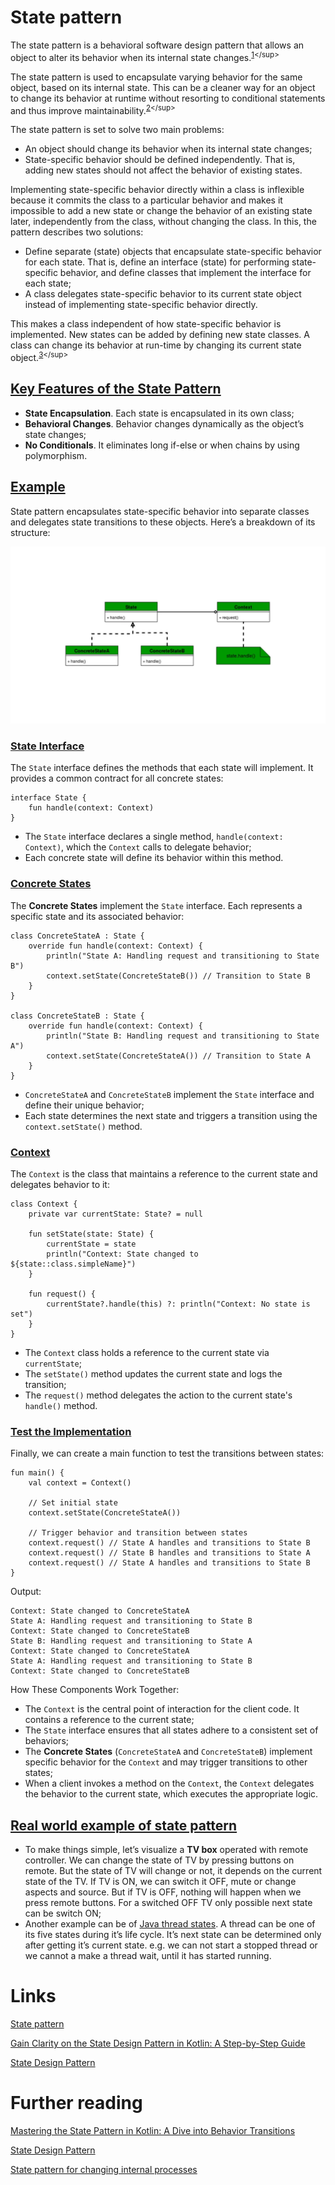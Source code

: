 # State pattern
The state pattern is a behavioral software design pattern that allows an object to alter its behavior when its internal state changes.<sup>[1](https://en.wikipedia.org/wiki/State_pattern#:~:text=The%20state%20pattern%20is%20a%20behavioral%20software%20design%20pattern%20that%20allows%20an%20object%20to%20alter%20its%20behavior%20when%20its%20internal%20state%20changes.)</sup>

The state pattern is used to encapsulate varying behavior for the same object, based on its internal state. This can be a cleaner way for an object to change its behavior at runtime without resorting to conditional statements and thus improve maintainability.<sup>[2](https://en.wikipedia.org/wiki/State_pattern#:~:text=The%20state%20pattern%20is%20used%20in%20computer%20programming%20to%20encapsulate%20varying%20behavior%20for%20the%20same%20object%2C%20based%20on%20its%20internal%20state.%20This%20can%20be%20a%20cleaner%20way%20for%20an%20object%20to%20change%20its%20behavior%20at%20runtime%20without%20resorting%20to%20conditional%20statements%20and%20thus%20improve%20maintainability.)</sup>

The state pattern is set to solve two main problems:
- An object should change its behavior when its internal state changes;
- State-specific behavior should be defined independently. That is, adding new states should not affect the behavior of existing states.

Implementing state-specific behavior directly within a class is inflexible because it commits the class to a particular behavior and makes it impossible to add a new state or change the behavior of an existing state later, independently from the class, without changing the class. In this, the pattern describes two solutions:
- Define separate (state) objects that encapsulate state-specific behavior for each state. That is, define an interface (state) for performing state-specific behavior, and define classes that implement the interface for each state;
- A class delegates state-specific behavior to its current state object instead of implementing state-specific behavior directly.

This makes a class independent of how state-specific behavior is implemented. New states can be added by defining new state classes. A class can change its behavior at run-time by changing its current state object.<sup>[3](https://en.wikipedia.org/wiki/State_pattern#:~:text=The%20state%20pattern%20is%20set,changing%20its%20current%20state%20object.)</sup>

## [Key Features of the State Pattern](https://medium.com/softaai-blogs/gain-clarity-on-the-state-design-pattern-in-kotlin-a-step-by-step-guide-4f768db2cc03#:~:text=Key%20Features%20of%20the%20State%20Pattern)
- **State Encapsulation**. Each state is encapsulated in its own class;
- **Behavioral Changes**. Behavior changes dynamically as the object’s state changes;
- **No Conditionals**. It eliminates long if-else or when chains by using polymorphism.

## [Example](https://medium.com/softaai-blogs/gain-clarity-on-the-state-design-pattern-in-kotlin-a-step-by-step-guide-4f768db2cc03#:~:text=Structure%20of%20the%20State%20Design%20Pattern)
State pattern encapsulates state-specific behavior into separate classes and delegates state transitions to these objects. Here’s a breakdown of its structure:

![](./res/state_pattern.jpeg "State pattern diagram")

### [State Interface](https://medium.com/softaai-blogs/gain-clarity-on-the-state-design-pattern-in-kotlin-a-step-by-step-guide-4f768db2cc03#:~:text=of%20its%20structure%3A-,State%20Interface,-The%20State%20Interface)

The `State` interface defines the methods that each state will implement. It provides a common contract for all concrete states:
```
interface State {
    fun handle(context: Context)
}
```

- The `State` interface declares a single method, `handle(context: Context)`, which the `Context` calls to delegate behavior;
- Each concrete state will define its behavior within this method.

### [Concrete States](https://medium.com/softaai-blogs/gain-clarity-on-the-state-design-pattern-in-kotlin-a-step-by-step-guide-4f768db2cc03#:~:text=within%20this%20method.-,Concrete%20States,-The%20Concrete%20States)
The **Concrete States** implement the `State` interface. Each represents a specific state and its associated behavior:
```
class ConcreteStateA : State {
    override fun handle(context: Context) {
        println("State A: Handling request and transitioning to State B")
        context.setState(ConcreteStateB()) // Transition to State B
    }
}

class ConcreteStateB : State {
    override fun handle(context: Context) {
        println("State B: Handling request and transitioning to State A")
        context.setState(ConcreteStateA()) // Transition to State A
    }
}
```

- `ConcreteStateA` and `ConcreteStateB` implement the `State` interface and define their unique behavior;
- Each state determines the next state and triggers a transition using the `context.setState()` method.

### [Context](https://medium.com/softaai-blogs/gain-clarity-on-the-state-design-pattern-in-kotlin-a-step-by-step-guide-4f768db2cc03#:~:text=context.setState()%20method.-,Context,-The%20Context%20is)
The `Context` is the class that maintains a reference to the current state and delegates behavior to it:
```
class Context {
    private var currentState: State? = null

    fun setState(state: State) {
        currentState = state
        println("Context: State changed to ${state::class.simpleName}")
    }

    fun request() {
        currentState?.handle(this) ?: println("Context: No state is set")
    }
}
```

- The `Context` class holds a reference to the current state via `currentState`;
- The `setState()` method updates the current state and logs the transition;
- The `request()` method delegates the action to the current state's `handle()` method.

### [Test the Implementation](https://medium.com/softaai-blogs/gain-clarity-on-the-state-design-pattern-in-kotlin-a-step-by-step-guide-4f768db2cc03#:~:text=state%27s%20handle()%20method.-,Test%20the%20Implementation,-Finally%2C%20we%20can)
Finally, we can create a main function to test the transitions between states:
```
fun main() {
    val context = Context()

    // Set initial state
    context.setState(ConcreteStateA())

    // Trigger behavior and transition between states
    context.request() // State A handles and transitions to State B
    context.request() // State B handles and transitions to State A
    context.request() // State A handles and transitions to State B
}
```

Output:
```
Context: State changed to ConcreteStateA
State A: Handling request and transitioning to State B
Context: State changed to ConcreteStateB
State B: Handling request and transitioning to State A
Context: State changed to ConcreteStateA
State A: Handling request and transitioning to State B
Context: State changed to ConcreteStateB
```

How These Components Work Together:
- The `Context` is the central point of interaction for the client code. It contains a reference to the current state;
- The `State` interface ensures that all states adhere to a consistent set of behaviors;
- The **Concrete States** (`ConcreteStateA` and `ConcreteStateB`) implement specific behavior for the `Context` and may trigger transitions to other states;
- When a client invokes a method on the `Context`, the `Context` delegates the behavior to the current state, which executes the appropriate logic.

## [Real world example of state pattern](https://howtodoinjava.com/design-patterns/behavioral/state-design-pattern/#:~:text=2.-,Real%20world%20example%20of%20state%20pattern,-To%20make%20things)
- To make things simple, let’s visualize a **TV box** operated with remote controller. We can change the state of TV by pressing buttons on remote. But the state of TV will change or not, it depends on the current state of the TV. If TV is ON, we can switch it OFF, mute or change aspects and source. But if TV is OFF, nothing will happen when we press remote buttons. For a switched OFF TV only possible next state can be switch ON;
- Another example can be of [Java thread states](https://howtodoinjava.com/java/multi-threading/java-thread-life-cycle-and-thread-states/). A thread can be one of its five states during it’s life cycle. It’s next state can be determined only after getting it’s current state. e.g. we can not start a stopped thread or we cannot a make a thread wait, until it has started running.

# Links
[State pattern](https://en.wikipedia.org/wiki/State_pattern)

[Gain Clarity on the State Design Pattern in Kotlin: A Step-by-Step Guide](https://medium.com/softaai-blogs/gain-clarity-on-the-state-design-pattern-in-kotlin-a-step-by-step-guide-4f768db2cc03)

[State Design Pattern](https://howtodoinjava.com/design-patterns/behavioral/state-design-pattern/)

# Further reading
[Mastering the State Pattern in Kotlin: A Dive into Behavior Transitions](https://medium.com/@shahin.cse.sust/mastering-the-state-pattern-in-kotlin-a-dive-into-behavior-transitions-6fc977fc11c4)

[State Design Pattern](https://sourcemaking.com/design_patterns/state)

[State pattern for changing internal processes](https://blog.devgenius.io/state-pattern-for-changing-internal-processes-kotlin-72bd4ef92b2e)
